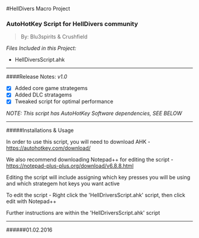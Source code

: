 
#HellDivers Macro Project

<h3>AutoHotKey Script for HellDivers community</h3>

> By: Blu3spirits & Crushfield

_Files Included in this Project:_
- HellDiversScript.ahk

---

####Release Notes:
_v1.0_

- [x] Added core game strategems
- [x] Added DLC stratagems
- [x] Tweaked script for optimal performance

_NOTE: This script has AutoHotKey Software dependencies, SEE BELOW_

---

#####Installations & Usage

In order to use this script, you will need to download AHK - https://autohotkey.com/download/

We also recommend downloading Notepad++ for editing the script - https://notepad-plus-plus.org/download/v6.8.8.html

Editing the script will include assigning which key presses you will be using and which strategem hot keys you want active

To edit the script - Right click the 'HellDriversScript.ahk' script, then click edit with Notepad++

Further instructions are within the 'HellDriversScript.ahk' script

---

######01.02.2016


